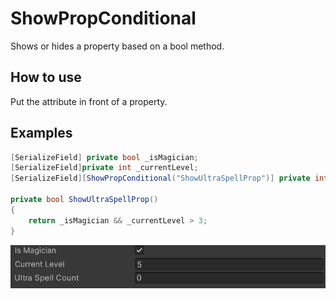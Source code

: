 # ShowPropConditional
Shows or hides a property based on a bool method.

## How to use
Put the attribute in front of a property.<BR/>

## Examples
```cs
[SerializeField] private bool _isMagician;
[SerializeField]private int _currentLevel;
[SerializeField][ShowPropConditional("ShowUltraSpellProp")] private int _ultraSpellCount;

private bool ShowUltraSpellProp()
{
	return _isMagician && _currentLevel > 3;
}
```
![](img/preview.png)
